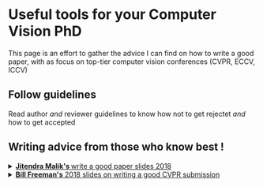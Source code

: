 # Useful tools for your Computer Vision PhD

This page is an effort to gather the advice I can find on how to write a good paper, with as focus on top-tier computer vision conferences (CVPR, ECCV, ICCV) 

</details>

## Follow guidelines

Read author *and* reviewer guidelines to know how not to get rejectet *and* how to get accepted

## Writing advice from those who know best !

<details> <summary> <a href="https://www.cc.gatech.edu/~parikh/citizenofcvpr/static/slides/malik_write_good_paper.pdf"> <b> Jitendra Malik's </b> write a good paper slides 2018</b></a> </summary>

> Possible introduction style: What did you do (Fig. 1), How did you do it? (Fig. 2)
> The best way to write a paper is to first give a talk on it

</details>


<details> <summary> <a href="https://www.cc.gatech.edu/~parikh/citizenofcvpr/static/slides/freeman_how_to_write_papers.pdf"><b>Bill Freeman's</b> 2018 slides on writing a good CVPR submission </summary>

(and previous [2014 version](https://billf.mit.edu/sites/default/files/documents/cvprPapers.pdf))
</details>

